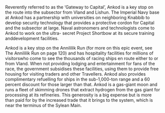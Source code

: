 Reverently referred to as the ‘Gateway to Capital’, Ankod is a key stop on the route into the subsector from Vland and Lishun. The Imperial Navy base at Ankod has a partnership with universities on neighboring Knabbib to develop security technology that provides a protective cordon for Capital and the subsector at large. Naval astronomers and technologists come to Ankod to work on the ultra- secret Project Shortbow at its secure training anddevelopment facilities.

Ankod is a key stop on the Annililik Run (for more on this epic event, see The Annililik Run on page 120) and has hospitality facilities for millions of visitorswho come to see the  thousands of racing ships en route either to or from Vland. When not providing lodging and entertainment for fans of the race, the government subsidises these facilities, using them to provide free housing for visiting traders and other Travellers. Ankod also provides complimentary refuelling for ships in the sub-1,000-ton range and a 60 percent discount for those larger than that. Ankod is a gas-giant moon and runs a fleet of skimming drones that extract hydrogen from the gas giant for processing at its refineries. This generosity is a big expense but is more than paid for by the increased trade that it brings to the system, which is near the terminus of the Sylean Main.

